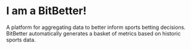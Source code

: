 # I am a BitBetter! 

A platform for aggregating data to better inform sports betting decisions. BitBetter automatically generates a basket of metrics based on historic sports data.



